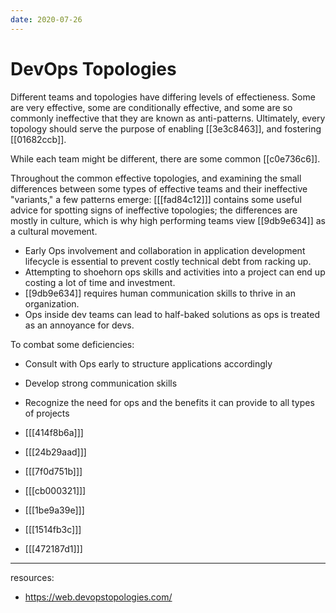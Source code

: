 ```yaml
---
date: 2020-07-26
---
```


# DevOps Topologies

Different teams and topologies have differing levels of effectieness.
Some are very effective, some are conditionally effective, and some are so commonly ineffective that they are known as anti-patterns.
Ultimately, every topology should serve the purpose of enabling [[3e3c8463]], and fostering [[01682ccb]].

While each team might be different, there are some common [[c0e736c6]].

Throughout the common effective topologies, and examining the small differences between some types of effective teams and their ineffective "variants," a few patterns emerge:
[[[fad84c12]]] contains some useful advice for spotting signs of ineffective topologies; the differences are mostly in culture, which is why high performing teams view [[9db9e634]] as a cultural movement.

- Early Ops involvement and collaboration in application development lifecycle is essential to prevent costly technical debt from racking up.
- Attempting to shoehorn ops skills and activities into a project can end up costing a lot of time and investment.
- [[9db9e634]] requires human communication skills to thrive in an organization.
- Ops inside dev teams can lead to half-baked solutions as ops is treated as an annoyance for devs.

To combat some deficiencies:

- Consult with Ops early to structure applications accordingly
- Develop strong communication skills
- Recognize the need for ops and the benefits it can provide to all types of projects

- [[[414f8b6a]]]
- [[[24b29aad]]]
- [[[7f0d751b]]]
- [[[cb000321]]]
- [[[1be9a39e]]]
- [[[1514fb3c]]]
- [[[472187d1]]]

---

resources:

- <https://web.devopstopologies.com/>
